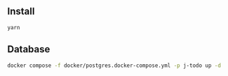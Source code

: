 ## Install

```bash
yarn
```

## Database

```bash
docker compose -f docker/postgres.docker-compose.yml -p j-todo up -d 
```
